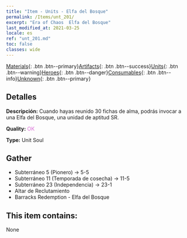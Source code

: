 ```yaml
---
title: "Item - Units - Elfa del Bosque"
permalink: /Items/unt_201/
excerpt: "Era of Chaos  Elfa del Bosque"
last_modified_at: 2021-03-25
locale: es
ref: "unt_201.md"
toc: false
classes: wide
---
```

 [Materials](/es/Items/){: .btn .btn--primary}[Artifacts](/es/Items/Artifacts/){: .btn .btn--success}[Units](/es/Items/Units/){: .btn .btn--warning}[Heroes](/es/Items/Heroes/){: .btn .btn--danger}[Consumables](/es/Items/Consumables/){: .btn .btn--info}[Unknown](/es/Items/Unknown/){: .btn .btn--primary}

## Detalles
 **Descripción:** Cuando hayas reunido 30 fichas de alma, podrás invocar a una Elfa del Bosque, una unidad de aptitud SR.

 **Quality:** <span style="color: #DA70D6">OK</span>

 **Type:** Unit Soul

## Gather

*    Subterráneo 5 (Pionero) -> 5-5 
*    Subterráneo 11 (Temporada de cosecha) -> 11-5 
*    Subterráneo 23 (Independencia) -> 23-1 
*    Altar de Reclutamiento 
*    Barracks Redemption - Elfa del Bosque 

## This item contains:

  None

